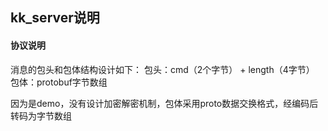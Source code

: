 ## kk_server说明 

#### 协议说明
消息的包头和包体结构设计如下：
包头：cmd（2个字节） + length（4字节）
包体：protobuf字节数组

因为是demo，没有设计加密解密机制，包体采用proto数据交换格式，经编码后转码为字节数组
